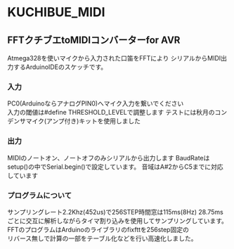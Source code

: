 # KUCHIBUE_MIDI

## FFTクチブエtoMIDIコンバーターfor AVR

Atmega328を使いマイクから入力された口笛をFFTにより
シリアルからMIDI出力するArduinoIDEのスケッチです。

### 入力
PC0(ArduinoならアナログPIN0)へマイク入力を繋いでください  
入力の閾値は#define THRESHOLD_LEVELで調整します 
テストには秋月のコンデンサマイク(アンプ付き)キットを使用しました

### 出力
MIDIのノートオン、ノートオフのみシリアルから出力します
BaudRateはsetup()の中でSerial.begin()で設定しています。
音域はA#2からC5までに対応しています

### プログラムについて
サンプリングレート2.2Khz(452us)で256STEP時間窓は115ms(8Hz)
28.75msごとに交互に解析しながらタイマ割り込みを使用してサンプリングしています。  
FFTのプログラムはArduinoのライブラリのfixfttを256step固定の  
リバース無しで計算の一部をテーブル化などを行い高速化しました。　　

